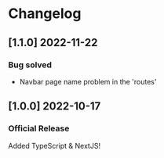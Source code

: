 # Changelog

## [1.1.0] 2022-11-22
### Bug solved
- Navbar page name problem in the 'routes'

## [1.0.0] 2022-10-17
### Official Release
Added TypeScript & NextJS!
